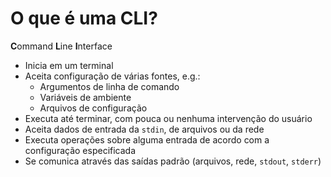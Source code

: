 # O que é uma CLI?

**C**ommand **L**ine **I**nterface

- Inicia em um terminal
- Aceita configuração de várias fontes, e.g.:
    - Argumentos de linha de comando
    - Variáveis de ambiente
    - Arquivos de configuração
- Executa até terminar, com pouca ou nenhuma intervenção do usuário
- Aceita dados de entrada da `stdin`, de arquivos ou da rede
- Executa operações sobre alguma entrada de acordo com a configuração especificada
- Se comunica através das saídas padrão (arquivos, rede, `stdout`, `stderr`)
